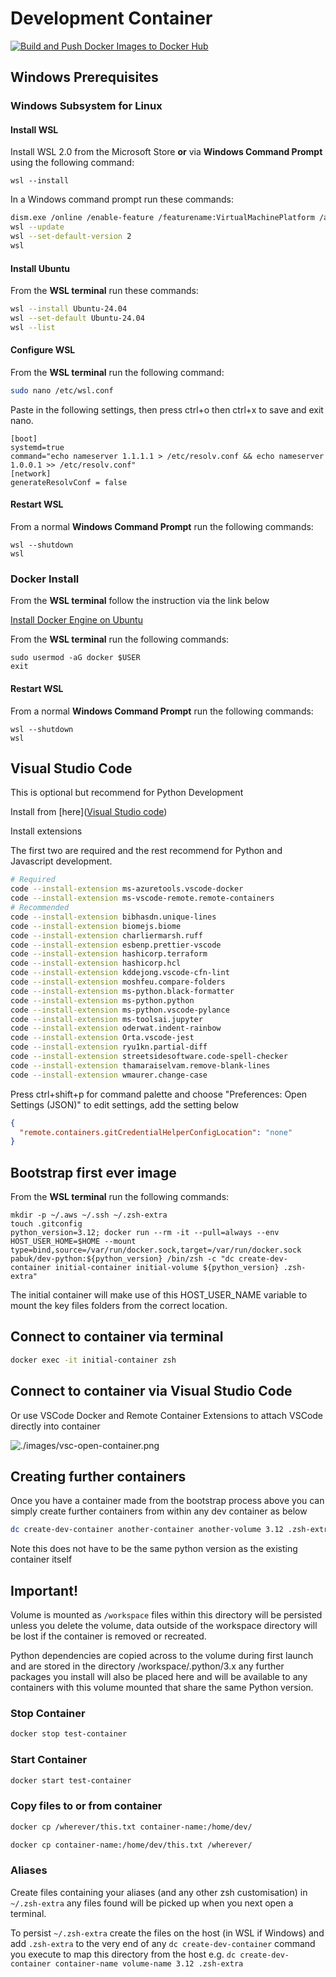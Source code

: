 # Development Container

[![Build and Push Docker Images to Docker Hub](https://github.com/PAB-me-uk/dev-docker-image/actions/workflows/docker-hub-python.yml/badge.svg)](https://github.com/PAB-me-uk/dev-docker-image/actions/workflows/docker-hub-python.yml)

## Windows Prerequisites

### Windows Subsystem for Linux

#### Install WSL

Install WSL 2.0 from the Microsoft Store **or** via **Windows Command Prompt** using the following command:

```
wsl --install
```

In a Windows command prompt run these commands:

```bash
dism.exe /online /enable-feature /featurename:VirtualMachinePlatform /all /norestart
wsl --update
wsl --set-default-version 2
wsl
```

#### Install Ubuntu

From the **WSL terminal** run these commands:

```bash
wsl --install Ubuntu-24.04
wsl --set-default Ubuntu-24.04
wsl --list
```

#### Configure WSL

From the **WSL terminal** run the following command:

```bash
sudo nano /etc/wsl.conf
```

Paste in the following settings, then press ctrl+o then ctrl+x to save and exit nano.

```
[boot]
systemd=true
command="echo nameserver 1.1.1.1 > /etc/resolv.conf && echo nameserver 1.0.0.1 >> /etc/resolv.conf"
[network]
generateResolvConf = false
```

#### Restart WSL

From a normal **Windows Command Prompt** run the following commands:

```
wsl --shutdown
wsl
```

### Docker Install

From the **WSL terminal** follow the instruction via the link below

[Install Docker Engine on Ubuntu](https://docs.docker.com/engine/install/ubuntu/)

From the **WSL terminal** run the following commands:

```
sudo usermod -aG docker $USER
exit
```

#### Restart WSL

From a normal **Windows Command Prompt** run the following commands:

```
wsl --shutdown
wsl
```

## Visual Studio Code

This is optional but recommend for Python Development

Install from [here]([Visual Studio code](https://code.visualstudio.com/))

Install extensions

The first two are required and the rest recommend for Python and Javascript development.

```bash
# Required
code --install-extension ms-azuretools.vscode-docker
code --install-extension ms-vscode-remote.remote-containers
# Recommended
code --install-extension bibhasdn.unique-lines
code --install-extension biomejs.biome
code --install-extension charliermarsh.ruff
code --install-extension esbenp.prettier-vscode
code --install-extension hashicorp.terraform
code --install-extension hashicorp.hcl
code --install-extension kddejong.vscode-cfn-lint
code --install-extension moshfeu.compare-folders
code --install-extension ms-python.black-formatter
code --install-extension ms-python.python
code --install-extension ms-python.vscode-pylance
code --install-extension ms-toolsai.jupyter
code --install-extension oderwat.indent-rainbow
code --install-extension Orta.vscode-jest
code --install-extension ryu1kn.partial-diff
code --install-extension streetsidesoftware.code-spell-checker
code --install-extension thamaraiselvam.remove-blank-lines
code --install-extension wmaurer.change-case
```

Press ctrl+shift+p for command palette and choose "Preferences: Open Settings (JSON)" to edit settings, add the setting below

```json
{
  "remote.containers.gitCredentialHelperConfigLocation": "none"
}
```

## Bootstrap first ever image

From the **WSL terminal** run the following commands:

```
mkdir -p ~/.aws ~/.ssh ~/.zsh-extra
touch .gitconfig
python_version=3.12; docker run --rm -it --pull=always --env HOST_USER_HOME=$HOME --mount type=bind,source=/var/run/docker.sock,target=/var/run/docker.sock pabuk/dev-python:${python_version} /bin/zsh -c "dc create-dev-container initial-container initial-volume ${python_version} .zsh-extra"
```

The initial container will make use of this HOST_USER_NAME variable to mount the key files folders from the correct location.

## Connect to container via terminal

```bash
docker exec -it initial-container zsh
```

## Connect to container via Visual Studio Code

Or use VSCode Docker and Remote Container Extensions to attach VSCode directly into container

![./images/vsc-open-container.png](./images/vsc-open-container.png)

## Creating further containers

Once you have a container made from the bootstrap process above you can simply create further containers from within any dev container as below

```bash
dc create-dev-container another-container another-volume 3.12 .zsh-extra
```

Note this does not have to be the same python version as the existing container itself

## Important!

Volume is mounted as `/workspace` files within this directory will be persisted unless you delete the volume, data outside of the workspace directory will be lost if the container is removed or recreated.

Python dependencies are copied across to the volume during first launch and are stored in the directory /workspace/.python/3.x any further packages you install will also be placed here and will be available to any containers with this volume mounted that share the same Python version.

### Stop Container

```bash
docker stop test-container
```

### Start Container

```bash
docker start test-container
```

### Copy files to or from container

```bash
docker cp /wherever/this.txt container-name:/home/dev/

docker cp container-name:/home/dev/this.txt /wherever/
```

### Aliases

Create files containing your aliases (and any other zsh customisation) in `~/.zsh-extra` any files found will be picked up when you next open a terminal.

To persist `~/.zsh-extra` create the files on the host (in WSL if Windows) and add `.zsh-extra` to the very end of any `dc create-dev-container` command you execute to map this directory from the host e.g. `dc create-dev-container container-name volume-name 3.12 .zsh-extra`
